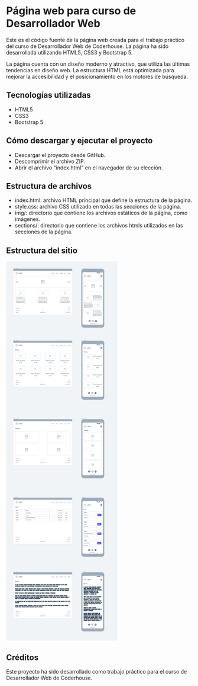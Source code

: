 # Página web para curso de Desarrollador Web

Este es el código fuente de la página web creada para el trabajo práctico del curso de Desarrollador Web de Coderhouse. La página ha sido desarrollada utilizando HTML5, CSS3 y Bootstrap 5.

La página cuenta con un diseño moderno y atractivo, que utiliza las últimas tendencias en diseño web. La estructura HTML está optimizada para mejorar la accesibilidad y el posicionamiento en los motores de búsqueda.

## Tecnologías utilizadas

- HTML5
- CSS3
- Bootstrap 5

## Cómo descargar y ejecutar el proyecto

- Descargar el proyecto desde GitHub.
- Descomprimir el archivo ZIP.
- Abrir el archivo "index.html" en el navegador de su elección.

## Estructura de archivos

- index.html: archivo HTML principal que define la estructura de la página.
- style.css: archivo CSS utilizado en todas las secciones de la página.
- img/: directorio que contiene los archivos estáticos de la página, como imágenes.
- sections/: directorio que contiene los archivos htmls utilizados en las secciones de la página.

## Estructura del sitio

![Wireframe](img/wireframes.png)

## Créditos

Este proyecto ha sido desarrollado como trabajo práctico para el curso de Desarrollador Web de Coderhouse.
